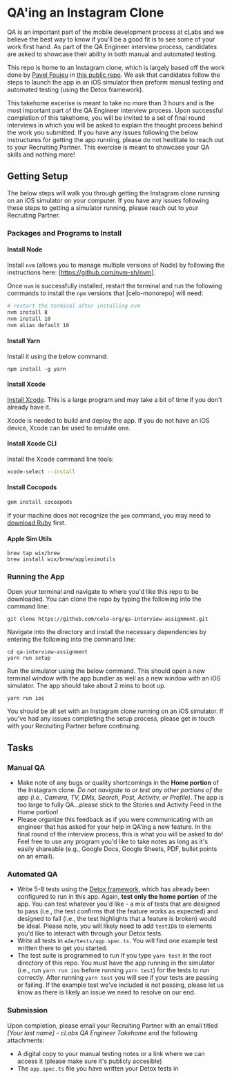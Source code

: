 # QA'ing an Instagram Clone

QA is an important part of the mobile development process at cLabs and we believe the best way to know if you'll be a good fit is to see some of your work first hand. As part of the QA Engineer interview process, candidates are asked to showcase their ability in both manual and automated testing.

This repo is home to an Instagram clone, which is largely based off the work done by [Pavel Foujeu](https://twitter.com/Pavel_FFP) in [this public repo](https://github.com/Doha26/Instagram-clone). We ask that candidates follow the steps to launch the app in an iOS simulator then preform manual testing and automated testing (using the Detox framework).

This takehome excerise is meant to take no more than 3 hours and is the most important part of the QA Engineer interview process. Upon successful completion of this takehome, you will be invited to a set of final round interviews in which you will be asked to explain the thought process behind the work you submitted. If you have any issues following the below instructures for getting the app running, please do not hestitate to reach out to your Recruiting Partner. This exercise is meant to showcase your QA skills and nothing more!

## Getting Setup

The below steps will walk you through getting the Instagram clone running on an iOS simulator on your computer. If you have any issues following these steps to getting a simulator running, please reach out to your Recruiting Partner.

### Packages and Programs to Install

#### Install Node

Install `nvm` (allows you to manage multiple versions of Node) by following the instructions here: [https://github.com/nvm-sh/nvm].

Once `nvm` is successfully installed, restart the terminal and run the following commands to install the `npm` versions that [celo-monorepo] will need:

```bash
# restart the terminal after installing nvm
nvm install 8
nvm install 10
nvm alias default 10
```

#### Install Yarn

Install it using the below command:

```
npm install -g yarn
```

#### Install Xcode

[Install Xcode](https://apps.apple.com/us/app/xcode/id497799835?mt=12). This is a large program and may take a bit of time if you don't already have it.

Xcode is needed to build and deploy the app. If you do not have an iOS device, Xcode can be used to emulate one.

#### Install Xcode CLI

Install the Xcode command line tools:

```bash
xcode-select --install
```

#### Install Cocopods

```bash
gem install cocoapods
```

If your machine does not recognize the `gem` command, you may need to [download Ruby](https://rubyinstaller.org/) first.

#### Apple Sim Utils

```
brew tap wix/brew
brew install wix/brew/applesimutils
```

### Running the App

Open your terminal and navigate to where you'd like this repo to be downloaded. You can clone the repo by typing the following into the command line:

```
git clone https://github.com/celo-org/qa-interview-assignment.git
```

Navigate into the directory and install the necessary dependencies by entering the following into the command line:

```
cd qa-interview-assignment
yarn run setup
```

Run the simulator using the below command. This should open a new terminal window with the app bundler as well as a new window with an iOS simulator. The app should take about 2 mins to boot up.

```
yarn run ios
```

You should be all set with an Instagram clone running on an iOS simulator. If you've had any issues completing the setup process, please get in touch with your Recruiting Partner before continuing.

## Tasks

### Manual QA

- Make note of any bugs or quality shortcomings in the **Home portion** of the Instagram clone. _Do not navigate to or test any other portions of the app (i.e., Camera, TV, DMs, Search, Post, Activitv, or Profile)_. The app is too large to fully QA...please stick to the Stories and Activity Feed in the Home portion!
- Please organize this feedback as if you were communicating with an engineer that has asked for your help in QA'ing a new feature. In the final round of the interview process, this is what you will be asked to do! Feel free to use any program you'd like to take notes as long as it's easily shareable (e.g., Google Docs, Google Sheets, PDF, bullet points on an email).

### Automated QA

- Write 5-8 tests using the [Detox framework](https://github.com/wix/Detox), which has already been configured to run in this app. Again, **test only the home portion** of the app. You can test whatever you'd like - a mix of tests that are designed to pass (i.e., the test confirms that the feature works as expected) and designed to fail (i.e., the test highlights that a feature is broken) would be ideal. Please note, you will likely need to add `testID`s to elements you'd like to interact with through your Detox tests.
- Write all tests in `e2e/tests/app.spec.ts`. You will find one example test written there to get you started.
- The test suite is programmed to run if you type `yarn test` in the root directory of this repo. You must have the app running in the simulator (i.e., run `yarn run ios` before running `yarn test`) for the tests to run correctly. After running `yarn test` you will see if your tests are passing or failing. If the example test we've included is not passing, please let us know as there is likely an issue we need to resolve on our end.

### Submission

Upon completion, please email your Recruiting Partner with an email titled _[Your last name] - cLabs QA Engineer Takehome_ and the following attachments:

- A digital copy to your manual testing notes or a link where we can access it (please make sure it's publicly accesible)
- The `app.spec.ts` file you have written your Detox tests in
